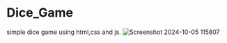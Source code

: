 # Dice_Game
simple dice game using html,css and js.
![Screenshot 2024-10-05 115807](https://github.com/user-attachments/assets/444d5b19-3c84-424c-a4ca-a4064859d46b)

